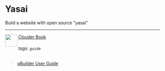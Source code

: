 Yasai
===

Build a website with open source "yasai"

---
<img align="left" height="40" src="https://m3.ypcloud.com/cms/jdi_cards_clouder_cms_6eae937bb7.png"> [Clouder Book](https://md.ypcloud.com/s/olcCfqYfn)

###### tags: `guide`
> [pBuilder User Guide](https://md.ypcloud.com/s/NYma1TvF3)